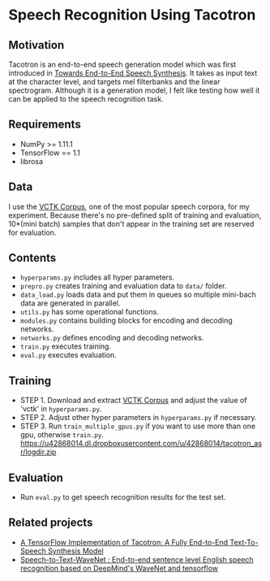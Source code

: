 # Speech Recognition Using Tacotron


## Motivation
Tacotron is an end-to-end speech generation model which was first introduced in [Towards End-to-End Speech Synthesis](https://arxiv.org/abs/1703.10135). It takes as input text at the character level, and targets mel filterbanks and the linear spectrogram. Although it is a generation model, I felt like testing how well it can be applied to the speech recognition task.

## Requirements
  * NumPy >= 1.11.1
  * TensorFlow == 1.1
  * librosa

## Data
I use the [VCTK Corpus](http://homepages.inf.ed.ac.uk/jyamagis/page3/page58/page58.html), one of the most popular speech corpora, for my experiment. Because there's no pre-defined split of training and evaluation, 10*(mini batch) samples that don't appear in the training set are reserved for evaluation.

## Contents
  * `hyperparams.py` includes all hyper parameters.
  * `prepro.py` creates training and evaluation data to `data/` folder.
  * `data_load.py` loads data and put them in queues so multiple mini-bach data are generated in parallel.
  * `utils.py` has some operational functions.
  * `modules.py` contains building blocks for encoding and decoding networks.
  * `networks.py` defines encoding and decoding networks.
  * `train.py` executes training.
  * `eval.py` executes evaluation.

## Training
  * STEP 1. Download and extract [VCTK Corpus](http://homepages.inf.ed.ac.uk/jyamagis/page3/page58/page58.html) and adjust the value of 'vctk' in `hyperparams.py`.
  * STEP 2. Adjust other hyper parameters in `hyperparams.py` if necessary.
  * STEP 3. Run `train_multiple_gpus.py` if you want to use more than one gpu, otherwise `train.py`.
  https://u42868014.dl.dropboxusercontent.com/u/42868014/tacotron_asr/logdir.zip

## Evaluation
  * Run `eval.py` to get speech recognition results for the test set.

## Related projects
  * [A TensorFlow Implementation of Tacotron: A Fully End-to-End Text-To-Speech Synthesis Model](https://github.com/Kyubyong/tacotron)
  * [Speech-to-Text-WaveNet : End-to-end sentence level English speech recognition based on DeepMind's WaveNet and tensorflow](https://github.com/buriburisuri/speech-to-text-wavenet)

